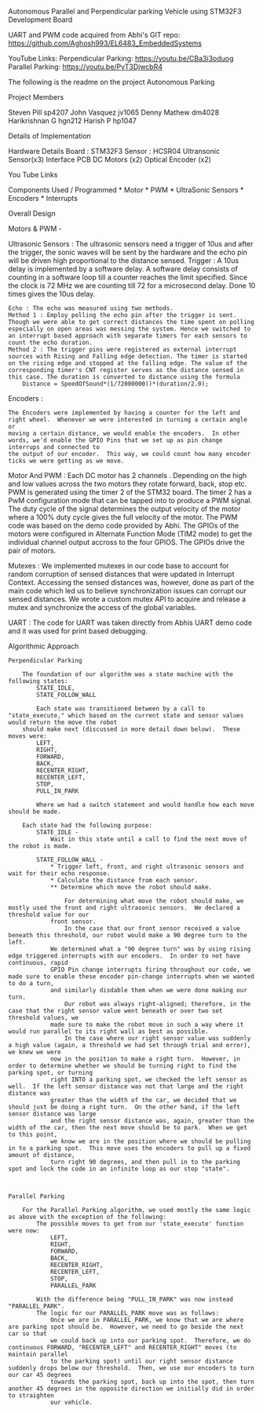 Autonomous Parallel and Perpendicular parking Vehicle using STM32F3 Development Board

UART and PWM code acquired from  Abhi's GIT repo: https://github.com/Aghosh993/EL6483_EmbeddedSystems

YouTube Links:
	Perpendicular Parking:
		https://youtu.be/CBa3i3oduog
	Parallel Parking:
		https://youtu.be/PyT3DjwcbR4


The following is the readme on the project Autonomous Parking 

Project Members

Steven Pill	sp4207
John Vasquez    jv1065
Denny Mathew	dm4028
Harikrishnan G  hgn212
Harish P        hp1047


Details of Implementation

Hardware Details
	Board : STM32F3
	Sensor : HCSR04 Ultransonic Sensor(x3)
	Interface PCB 
	DC Motors (x2)
	Optical Encoder (x2)

You Tube Links


Components Used / Programmed
	* Motor
	* PWM
	* UltraSonic Sensors
	* Encoders
	* Interrupts

Overall Design

Motors & PWM -

Ultrasonic Sensors : 
	The ultrasonic sensors need a trigger of 10us and after the trigger, the sonic waves will be sent by the hardware and the echo pin will be driven high proportional to the distance sensed.
	Trigger : A 10us delay is implemented by a software delay. A software delay consists of counting in a software loop till a counter reaches the limit specified. Since the clock is 72 MHz we are counting till 72 for a microsecond delay. Done 10 times gives the 10us delay.

	Echo : The echo was measured using two methods.
	Method 1 : Employ polling the echo pin after the trigger is sent.  Though we were able to get correct distances the time spent on polling especially on open areas was messing the system. Hence we switched to an interrupt based approach with separate timers for each sensors to count the echo duration. 
	Method 2 : The trigger pins were registered as external interrupt sources with Rising and Falling edge detection. The timer is started on the rising edge and stopped at the falling edge. The value of the corresponding timer's CNT register serves as the distance sensed in this case. The duration is converted to distance using the formula 
		Distance = SpeedOfSound*(1/72000000))*(duration/2.0);

Encoders :
	
	The Encoders were implemented by having a counter for the left and right wheel.  Whenever we were interested in turning a certain angle or 
	moving a certain distance, we would enable the encoders.  In other words, we'd enable the GPIO Pins that we set up as pin change interrups and connected to
	the output of our encoder.  This way, we could count how many encoder ticks we were getting as we move.

Motor And PWM : 
	Each DC motor has 2 channels . Depending on the high and low values across the two motors they rotate forward, back, stop etc.
	PWM is generated using the timer 2 of the STM32 board. The timer 2 has a PwM configuration mode that can be tapped into to produce a PWM signal. The duty cycle of the signal determines the output velocity of the motor where a 100% duty cycle gives the full velocity of the motor. The PWM code was based on the demo code provided by Abhi. The GPIOs of the motors were configured in Alternate Function Mode (TIM2 mode) to get the individual channel output accross to the four GPIOS. The GPIOs drive the pair of motors.

Mutexes :
	We implemented mutexes in our code base to account for random corruption of sensed distances that were updated in Interrupt Context. Accessing the sensed distances was, however, done as part of the main code which led us to believe synchronization issues can corrupt our sensed distances. We wrote a custom mutex API to acquire and release a mutex and synchronize the access of the global variables.

UART :
	The code for UART was taken directly from Abhis UART demo code and it was used for print based debugging.
	
Algorithmic Approach

	Perpendicular Parking
		
		The foundation of our algorithm was a state machine with the following states:
			STATE_IDLE,
			STATE_FOLLOW_WALL
		
			Each state was transitioned between by a call to "state_execute," which based on the current state and sensor values would return the move the robot
		should make next (discussed in more detail down below).  These moves were:
			LEFT,
			RIGHT,
			FORWARD,
			BACK,
			RECENTER_RIGHT,
			RECENTER_LEFT,
			STOP,
			PULL_IN_PARK
			
			Where we had a switch statement and would handle how each move should be made.
		
		Each state had the following purpose:
			STATE_IDLE - 
				Wait in this state until a call to find the next move of the robot is made.
				
			STATE_FOLLOW_WALL - 
				* Trigger left, front, and right ultrasonic sensors and wait for their echo response.  
				* Calculate the distance from each sensor.
				** Determine which move the robot should make.
				
					For determining what move the robot should make, we mostly used the front and right ultrasonic sensors.  We declared a threshold value for our 
				front sensor.  
					In the case that our front sensor received a value beneath this threshold, our robot would make a 90 degree turn to the left.
				We determined what a "90 degree turn" was by using rising edge triggered interrupts with our encoders.  In order to not have continuous, rapid 
				GPIO Pin change interrupts firing throughout our code, we made sure to enable these encoder pin-change interrupts when we wanted to do a turn,
				and similarly disdable them when we were done making our turn.
					Our robot was always right-aligned; therefore, in the case that the right sensor value went beneath or over two set threshold values, we
				made sure to make the robot move in such a way where it would run parallel to its right wall as best as possible.
					In the case where our right sensor value was suddenly a high value (again, a threshold we had set through trial and error), we knew we were
				now in the position to make a right turn.  However, in order to determine whether we should be turning right to find the parking spot, or turning
				right INTO a parking spot, we checked the left sensor as well.  If the left sensor distance was not that large and the right distance was
				greater than the width of the car, we decided that we should just be doing a right turn.  On the other hand, if the left sensor distance was large
				and the right sensor distance was, again, greater than the width of the car, then the next move should be to park.  When we get to this point,
				we know we are in the position where we should be pulling in to a parking spot.  This move uses the encoders to pull up a fixed amount of distance, 
				turn right 90 degrees, and then pull in to the parking spot and lock the code in an infinite loop as our stop "state".
				
					
	
	Parallel Parking
		
		For the Parallel Parking algorithm, we used mostly the same logic as above with the exception of the following:
			The possible moves to get from our 'state_execute' function were now:
				LEFT,
				RIGHT,
				FORWARD,
				BACK,
				RECENTER_RIGHT,
				RECENTER_LEFT,
				STOP,
				PARALLEL_PARK
			
			With the difference being "PULL_IN_PARK" was now instead "PARALLEL_PARK".
			The logic for our PARALLEL_PARK move was as follows:
				Once we are in PARALLEL_PARK, we know that we are where are parking spot should be.  However, we need to go beside the next car so that 
				we could back up into our parking spot.  Therefore, we do continuous FORWARD, "RECENTER_LEFT" and RECENTER_RIGHT" moves (to maintain parallel
				to the parking spot) until our right sensor distance suddenly drops below our threshold.  Then, we use our encoders to turn our car 45 degrees
				towards the parking spot, back up into the spot, then turn another 45 degrees in the opposite direction we initially did in order to straighten
				our vehicle.
